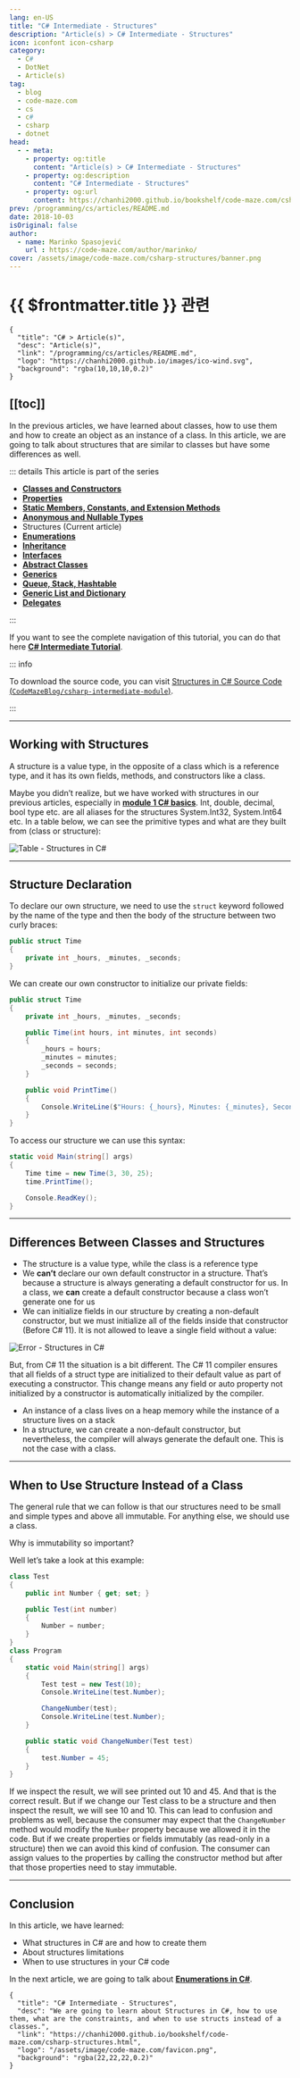 ```yaml
---
lang: en-US
title: "C# Intermediate - Structures"
description: "Article(s) > C# Intermediate - Structures"
icon: iconfont icon-csharp
category:
  - C#
  - DotNet
  - Article(s)
tag:
  - blog
  - code-maze.com
  - cs
  - c#
  - csharp
  - dotnet
head:
  - - meta:
    - property: og:title
      content: "Article(s) > C# Intermediate - Structures"
    - property: og:description
      content: "C# Intermediate - Structures"
    - property: og:url
      content: https://chanhi2000.github.io/bookshelf/code-maze.com/csharp-structures.html
prev: /programming/cs/articles/README.md
date: 2018-10-03
isOriginal: false
author:
  - name: Marinko Spasojević
    url : https://code-maze.com/author/marinko/
cover: /assets/image/code-maze.com/csharp-structures/banner.png
---
```


# {{ $frontmatter.title }} 관련

```component VPCard
{
  "title": "C# > Article(s)",
  "desc": "Article(s)",
  "link": "/programming/cs/articles/README.md",
  "logo": "https://chanhi2000.github.io/images/ico-wind.svg",
  "background": "rgba(10,10,10,0.2)"
}
```

[[toc]]
---

<SiteInfo
  name="C# Intermediate - Structures"
  desc="We are going to learn about Structures in C#, how to use them, what are the constraints, and when to use structs instead of a classes."
  url="https://code-maze.com/csharp-structures/"
  logo="/assets/image/code-maze.com/favicon.png"
  preview="/assets/image/csharp-structures/banner.png"/>

In the previous articles, we have learned about classes, how to use them and how to create an object as an instance of a class. In this article, we are going to talk about structures that are similar to classes but have some differences as well.

::: details This article is part of the series

- [**Classes and Constructors**](/code-maze.com/csharp-classes-constructors.md)
- [**Properties**](/code-maze.com/csharp-properties.md)
- [**Static Members, Constants, and Extension Methods**](/code-maze.com/csharp-static-members-constants-extension-methods.md)
- [**Anonymous and Nullable Types**](/code-maze.com/csharp-anonymous-nullable-types.md)
- Structures (Current article)
- [**Enumerations**](/code-maze.com/csharp-enumerations.md)
- [**Inheritance**](/code-maze.com/csharp-inheritance.md)
- [**Interfaces**](/code-maze.com/csharp-interfaces.md)
- [**Abstract Classes**](/code-maze.com/csharp-abstract-classes.md)
- [**Generics**](/code-maze.com/csharp-generics.md)
- [**Queue, Stack, Hashtable**](/code-maze.com/csharp-queue-stack-hashtable.md)
- [**Generic List and Dictionary**](/code-maze.com/cshart-generic-list-dictionary.md)
- [**Delegates**](/code-maze.com/csharp-delegates.md)

:::

If you want to see the complete navigation of this tutorial, you can do that here [**C# Intermediate Tutorial**](/code-maze.com/csharp-intermediate-tutorial-oop.md).

::: info

To download the source code, you can visit [Structures in C# Source Code (<FontIcon icon="iconfont icon-github"/>`CodeMazeBlog/csharp-intermediate-module`)](https://github.com/CodeMazeBlog/csharp-intermediate-module/tree/structures).

:::

---

## Working with Structures

A structure is a value type, in the opposite of a class which is a reference type, and it has its own fields, methods, and constructors like a class.

Maybe you didn’t realize, but we have worked with structures in our previous articles, especially in [**module 1 C# basics**](/code-maze.com/csharp-back-to-basics.md). Int, double, decimal, bool type etc. are all aliases for the structures System.Int32, System.Int64 etc. In a table below, we can see the primitive types and what are they built from (class or structure):

![Table - Structures in C#](/assets/image/code-maze.com/csharp-structures/10.1-Table-Structures.png)

---

## Structure Declaration

To declare our own structure, we need to use the `struct` keyword followed by the name of the type and then the body of the structure between two curly braces:

```cs
public struct Time
{
    private int _hours, _minutes, _seconds;
}
```

We can create our own constructor to initialize our private fields:

```cs
public struct Time
{
    private int _hours, _minutes, _seconds;

    public Time(int hours, int minutes, int seconds)
    {
        _hours = hours;
        _minutes = minutes;
        _seconds = seconds;
    }

    public void PrintTime()
    {
        Console.WriteLine($"Hours: {_hours}, Minutes: {_minutes}, Seconds: {_seconds}");
    }
}
```

To access our structure we can use this syntax:

```cs
static void Main(string[] args)
{
    Time time = new Time(3, 30, 25);
    time.PrintTime();

    Console.ReadKey();
}
```

---

## Differences Between Classes and Structures

- The structure is a value type, while the class is a reference type
- We **can’t** declare our own default constructor in a structure. That’s because a structure is always generating a default constructor for us. In a class, we **can** create a default constructor because a class won’t generate one for us
- We can initialize fields in our structure by creating a non-default constructor, but we must initialize all of the fields inside that constructor (Before C# 11). It is not allowed to leave a single field without a value:

![Error - Structures in C#](/assets/image/code-maze.com/csharp-structures/10-Structure_Initialization_Error.png)

But, from C# 11 the situation is a bit different. The C# 11 compiler ensures that all fields of a struct type are initialized to their default value as part of executing a constructor. This change means any field or auto property not initialized by a constructor is automatically initialized by the compiler.

- An instance of a class lives on a heap memory while the instance of a structure lives on a stack
- In a structure, we can create a non-default constructor, but nevertheless, the compiler will always generate the default one. This is not the case with a class.

---

## When to Use Structure Instead of a Class

The general rule that we can follow is that our structures need to be small and simple types and above all immutable. For anything else, we should use a class.

Why is immutability so important?

Well let’s take a look at this example:

```cs
class Test
{
    public int Number { get; set; }

    public Test(int number)
    {
        Number = number;
    }
}
class Program
{
    static void Main(string[] args)
    {
        Test test = new Test(10);
        Console.WriteLine(test.Number);

        ChangeNumber(test);
        Console.WriteLine(test.Number);
    }

    public static void ChangeNumber(Test test)
    {
        test.Number = 45;
    }
}
```

If we inspect the result, we will see printed out 10 and 45. And that is the correct result. But if we change our Test class to be a structure and then inspect the result, we will see 10 and 10. This can lead to confusion and problems as well, because the consumer may expect that the `ChangeNumber` method would modify the `Number` property because we allowed it in the code. But if we create properties or fields immutably (as read-only in a structure) then we can avoid this kind of confusion. The consumer can assign values to the properties by calling the constructor method but after that those properties need to stay immutable.

---

## Conclusion

In this article, we have learned:

- What structures in C# are and how to create them
- About structures limitations
- When to use structures in your C# code

In the next article, we are going to talk about [**Enumerations in C#**](/code-maze.com/csharp-enumerations.md).

<!-- TODO: add ARTICLE CARD -->
```component VPCard
{
  "title": "C# Intermediate - Structures",
  "desc": "We are going to learn about Structures in C#, how to use them, what are the constraints, and when to use structs instead of a classes.",
  "link": "https://chanhi2000.github.io/bookshelf/code-maze.com/csharp-structures.html",
  "logo": "/assets/image/code-maze.com/favicon.png",
  "background": "rgba(22,22,22,0.2)"
}
```
